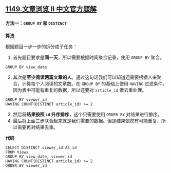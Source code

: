 ## [1149.文章浏览 II 中文官方题解](https://leetcode.cn/problems/article-views-ii/solutions/100000/wen-zhang-liu-lan-ii-by-leetcode-solution)
#### 方法一：`GROUP BY` 和 `DISTINCT`

**算法**

根据题目一步一步的拆分成子任务：
1. 首先题目要求是**同一天**，所以需要根据时间聚合记录，使用 `GROUP BY` 聚合。
```
GROUP BY view_date
```
2. 其次是**至少阅读两篇文章的人**。通过这句话我们可以知道还需要根据人来聚合，计算每个人阅读的文章数。在 `GROUP BY` 的基础上使用 `HAVING` 过滤条件。因为表中可能有重复的数据，所以还要对 `article_id` 做去重处理。
```
GROUP BY viewer_id
HAVING COUNT(DISTINCT article_id) >= 2
```
3. 然后将**结果按照 `id` 升序排序**，这个只需要使用 `ORDER BY` 对结果进行排序。
4. 最后将上面三步联合起来就是我们需要的数据。但是结果依然有可能重复，所以需要再对结果去重。


**代码**

```Mysql [ ]
SELECT DISTINCT viewer_id AS id
FROM Views
GROUP BY view_date, viewer_id
HAVING COUNT(DISTINCT article_id) >= 2
ORDER BY viewer_id
```